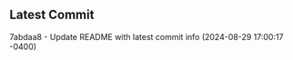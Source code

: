 
## Latest Commit
7abdaa8 - Update README with latest commit info (2024-08-29 17:00:17 -0400) <Yunxi-Zhou>
